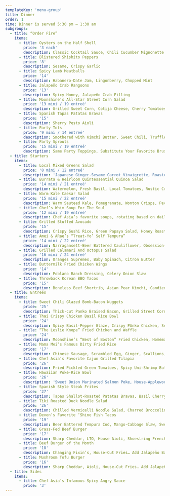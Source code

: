 ```yaml
---
templateKey: 'menu-group'
title: Dinner
order: 1
time: Dinner is served 5:30 pm – 1:30 am
subgroups:
  - title: “Order Fire”
    items:
      - title: Oysters on the Half Shell
        price: '3 each'
        description: Classic Cocktail Sauce, Chili Cucumber Mignonette
      - title: Blistered Shishito Peppers
        price: '8'
        description: Sesame, Crispy Garlic
      - title: Spicy Lamb Meatballs
        price: '14'
        description: Habanero-Date Jam, Lingonberry, Chopped Mint
      - title: Jalapeño Crab Rangoons
        price: '13'
        description: Spicy Honey, Jalapeño Crab Filling
      - title: Moonshine’s All-Star Street Corn Salad
        price: '13 mini / 19 entreé'
        description: Grilled Sweet Corn, Cotija Cheese, Cherry Tomatoes, Citrus Aioli
      - title: Spanish Tapas Patatas Bravas
        price: '15'
        description: Sherry Pesto Aioli
      - title: Party Tots
        price: '9 mini / 14 entreé'
        description: Smothered with Kimchi Butter, Sweet Chili, Truffled-Teriyaki Sauce
      - title: Party Sprouts
        price: '15 mini / 19 entreé'
        description: Same Party Toppings, Substitute Your Favorite Brussels Sprouts for Tater Tots
  - title: Starters
    items:
      - title: Local Mixed Greens Salad
        price: '8 mini / 12 entreé'
        description: 'Japanese Ginger-Sesame Carrot Vinaigrette, Roasted Kale… Add Staff Favorite: Statler Chicken Breast, Skirt Steak or Lamb Meatballs 12'
      - title: Burrata & Heirloom Quintessential Quinoa Salad
        price: '14 mini / 21 entreé'
        description: Watermelon, Fresh Basil, Local Tomatoes, Rustic Croutons, Aged Balsamic
      - title: Warm Kale Caesar Salad
        price: '15 mini / 22 entreé'
        description: Warm Sauteed Kale, Pomegranate, Wonton Crisps, Pecorino Cheese
      - title: Chef’s Whim Soup For The Soul
        price: '12 mini / 19 entreé'
        description: Chef Asia’s favorite soups, rotating based on daily cravings, inspiration, popular demand and seasonality
      - title: Grilled Stuffed Avocado
        price: '15'
        description: Crispy Sushi Rice, Green Papaya Salad, Honey Roasted Peanuts
      - title: Amei & ARae’s “Treat-Yo’ Self Tempura”
        price: '14 mini / 22 entreé'
        description: Narragansett-Beer Battered Cauliflower, Obsession-Curry Goddess Aioli, Sesame Candied Walnuts, Pomegranate
      - title: Grilled Calamari And Octopus Salad
        price: '16 mini / 24 entreé'
        description: Oranges Supremes, Baby Spinach, Citron Butter
      - title: Buttermilk Fried Chicken Wings
        price: '14'
        description: Poblano Ranch Dressing, Celery Onion Slaw
      - title: Throwback Korean BBQ Tacos
        price: '15'
        description: Boneless Beef Shortrib, Asian Pear Kimchi, Candied Ginger Aioli
  - title: Entreés
    items:
      - title: Sweet Chili Glazed Bomb-Bacon Nuggets
        price: '25'
        description: Thick-cut Panko Braised Bacon, Grilled Street Corn Salad, Cotija Cheese, Citrus Aioli
      - title: Thai Crispy Chicken Basil Rice Bowl
        price: '24'
        description: Spicy Basil-Pepper Glaze, Crispy PAnko Chicken, Seasoned Sushi Rice
      - title: “The Leslie Knope” Fried Chicken and Waffle
        price: '24'
        description: Moonshine’s “Best of Boston” Fried Chicken, Homemade Waffle, Sriracha-Bourbon Awesome Sauce, CInnamon Honey Butter
      - title: Mama Mei’s Famous Dirty Fried Rice
        price: '17'
        description: Chinese Sausage, Scrambled Egg, Ginger, Scallions, Duck Liver
      - title: Chef Asia’s Favorite Cajun Grilled Tilapia
        price: '26'
        description: Fried Pickled Green Tomatoes, Spicy Uni-Shrimp Butter
      - title: Hawaiian Poke-Rice Bowl
        price: '26'
        description: 'Sweet Onion Marinated Salmon Poke, House-Applewood Smoked Trout Salad, Mango, Edamame… Add Avocado Slices 3 or Fried Egg 2'
      - title: Spanish Style Steak Frites
        price: '27'
        description: Tapas Shallot-Roasted Patatas Bravas, Basil Cherry Tomatoes, Sherry Pesto Aioli
      - title: Tiki Roasted Duck Noodle Salad
        price: '26'
        description: Chilled Vermicelli Noodle Salad, Charred Broccolini, Beansprouts, Honey Roasted Peanuts, Chinatown Charsiu-Hoisin Glaze… Add Avocado Slices 3 or Fried Egg 2
      - title: Devon’s Favorite ‘Shine Fish Tacos
        price: '19'
        description: Beer Battered Tempura Cod, Mango-Cabbage Slaw, Sweet Chili-Ginger Aioli
      - title: Grass-Fed Beef Burger
        price: '17'
        description: Sharp Cheddar, LTO, House Aioli, Shoestring French Fries… Add Jalapeño Bacon 3 or Fried Egg 2
      - title: Beef Burger of the Month
        price: '18'
        description: Changing Fixin’s, House-Cut Fries… Add Jalapeño Bacon 3 or Fried Egg 2
      - title: Mushroom Tofu Burger
        price: '16'
        description: Sharp Cheddar, Aioli, House-Cut Fries… Add Jalapeño Bacon 3 or Fried Egg 2
  - title: Sides
    items:
      - title: Chef Asia’s Infamous Spicy Angry Sauce
        price: '3'
---
```


